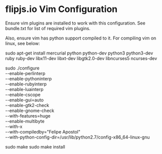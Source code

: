 # flipjs.io Vim Configuration

Ensure vim plugins are installed to work with this configuration.
See bundle.txt for list of required vim plugins.

Also, ensure vim has python support compiled to it.
For compiling vim on linux, see below:

sudo apt-get install mercurial python python-dev python3 python3-dev ruby ruby-dev libx11-dev libxt-dev libgtk2.0-dev  libncurses5  ncurses-dev

sudo ./configure \
    --enable-perlinterp \
    --enable-pythoninterp \
    --enable-rubyinterp \
    --enable-luainterp \
    --enable-cscope \
    --enable-gui=auto \
    --enable-gtk2-check \
    --enable-gnome-check \
    --with-features=huge \
    --enable-multibyte \
    --with-x \
    --with-compiledby="Felipe Apostol" \
    --with-python-config-dir=/usr/lib/python2.7/config-x86_64-linux-gnu

sudo make
sudo make install


